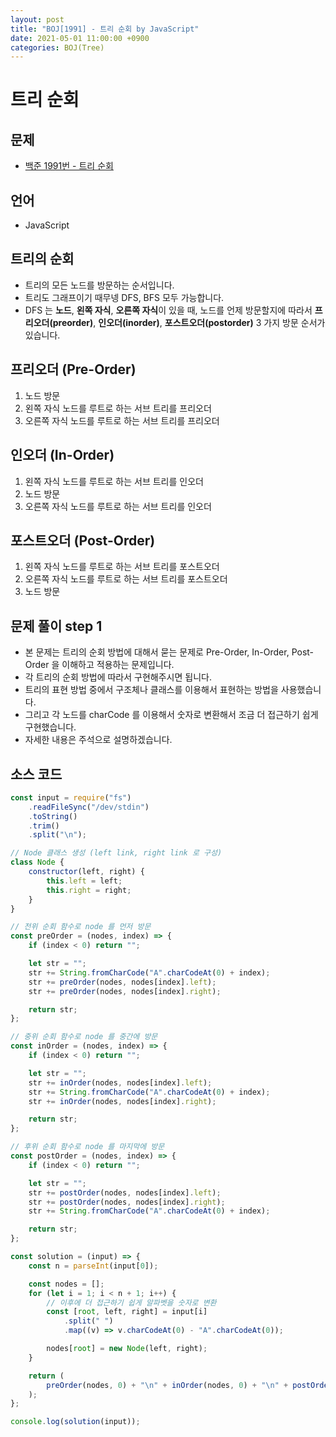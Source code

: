 ```yaml
---
layout: post
title: "BOJ[1991] - 트리 순회 by JavaScript"
date: 2021-05-01 11:00:00 +0900
categories: BOJ(Tree)
---
```


# 트리 순회

## 문제

- [백준 1991번 - 트리 순회](https://www.acmicpc.net/problem/1991)

## 언어

- JavaScript

## 트리의 순회

- 트리의 모든 노드를 방문하는 순서입니다.
- 트리도 그래프이기 때무넹 DFS, BFS 모두 가능합니다.
- DFS 는 **노드**, **왼쪽 자식**, **오른쪽 자식**이 있을 때, 노드를 언제 방문할지에 따라서 **프리오더(preorder)**, **인오더(inorder)**, **포스트오더(postorder)** 3 가지 방문 순서가 있습니다.

## 프리오더 (Pre-Order)

1. 노드 방문
2. 왼쪽 자식 노드를 루트로 하는 서브 트리를 프리오더
3. 오른쪽 자식 노드를 루트로 하는 서브 트리를 프리오더

## 인오더 (In-Order)

1. 왼쪽 자식 노드를 루트로 하는 서브 트리를 인오더
2. 노드 방문
3. 오른쪽 자식 노드를 루트로 하는 서브 트리를 인오더

## 포스트오더 (Post-Order)

1. 왼쪽 자식 노드를 루트로 하는 서브 트리를 포스트오더
2. 오른쪽 자식 노드를 루트로 하는 서브 트리를 포스트오더
3. 노드 방문

## 문제 풀이 step 1

- 본 문제는 트리의 순회 방법에 대해서 묻는 문제로 Pre-Order, In-Order, Post-Order 을 이해하고 적용하는 문제입니다.
- 각 트리의 순회 방법에 따라서 구현해주시면 됩니다.
- 트리의 표현 방법 중에서 구조체나 클래스를 이용해서 표현하는 방법을 사용했습니다.
- 그리고 각 노드를 charCode 를 이용해서 숫자로 변환해서 조금 더 접근하기 쉽게 구현했습니다.
- 자세한 내용은 주석으로 설명하겠습니다.

## 소스 코드

```jsx
const input = require("fs")
	.readFileSync("/dev/stdin")
	.toString()
	.trim()
	.split("\n");

// Node 클래스 생성 (left link, right link 로 구성)
class Node {
	constructor(left, right) {
		this.left = left;
		this.right = right;
	}
}

// 전위 순회 함수로 node 를 먼저 방문
const preOrder = (nodes, index) => {
	if (index < 0) return "";

	let str = "";
	str += String.fromCharCode("A".charCodeAt(0) + index);
	str += preOrder(nodes, nodes[index].left);
	str += preOrder(nodes, nodes[index].right);

	return str;
};

// 중위 순회 함수로 node 를 중간에 방문
const inOrder = (nodes, index) => {
	if (index < 0) return "";

	let str = "";
	str += inOrder(nodes, nodes[index].left);
	str += String.fromCharCode("A".charCodeAt(0) + index);
	str += inOrder(nodes, nodes[index].right);

	return str;
};

// 후위 순회 함수로 node 를 마지막에 방문
const postOrder = (nodes, index) => {
	if (index < 0) return "";

	let str = "";
	str += postOrder(nodes, nodes[index].left);
	str += postOrder(nodes, nodes[index].right);
	str += String.fromCharCode("A".charCodeAt(0) + index);

	return str;
};

const solution = (input) => {
	const n = parseInt(input[0]);

	const nodes = [];
	for (let i = 1; i < n + 1; i++) {
		// 이후에 더 접근하기 쉽게 알파벳을 숫자로 변환
		const [root, left, right] = input[i]
			.split(" ")
			.map((v) => v.charCodeAt(0) - "A".charCodeAt(0));

		nodes[root] = new Node(left, right);
	}

	return (
		preOrder(nodes, 0) + "\n" + inOrder(nodes, 0) + "\n" + postOrder(nodes, 0)
	);
};

console.log(solution(input));
```
